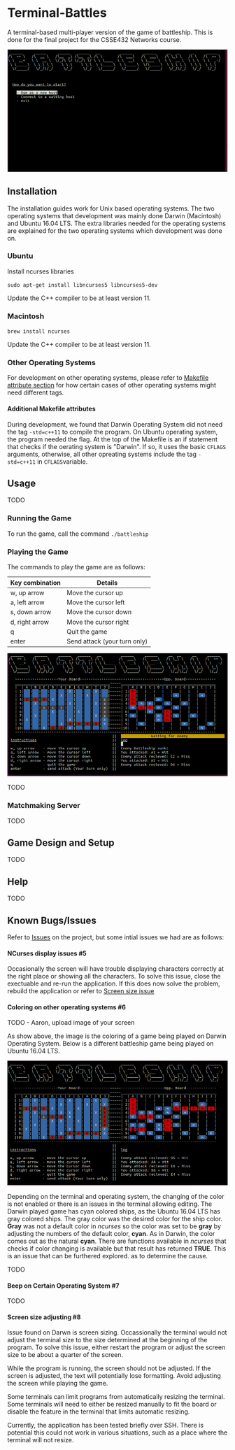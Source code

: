 # Terminal-Battles
A terminal-based multi-player version of the game of battleship. This is done for the final project for the CSSE432 Networks course.

![Battleship splash screen](https://raw.githubusercontent.com/Mercieral/Terminal-Battles/master/images/splash_screen.png)

## Installation

The installation guides work for Unix based operating systems. The two operating systems that development was mainly done Darwin (Macintosh) and Ubuntu 16.04 LTS. The extra libraries needed for the operating systems are explained for the two operating systems which development was done on. 

### Ubuntu

Install ncurses libraries

```shell
sudo apt-get install libncurses5 libncurses5-dev
```

Update the C++ compiler to be at least version 11.

### Macintosh

```shell
brew install ncurses
```

Update the C++ compiler to be at least version 11.

### Other Operating Systems

For development on other operating systems, please refer to [Makefile attribute section](#additional-makefile-attributes) for how certain cases of other operating systems might need different tags. 

#### Additional Makefile attributes

During development, we found that Darwin Operating System did not need the tag ` -std=c++11 ` to compile the program. On Ubuntu operating system, the program needed the flag. At the top of the Makefile is an if statement that checks if the oerating system is "Darwin". If so, it uses the basic ` CFLAGS ` arguments, otherwise, all other opreating systems include the tag ` -std=c++11 ` in ` CFLAGS `variable. 

## Usage

TODO

### Running the Game

To run the game, call the command ` ./battleship `

### Playing the Game

The commands to play the game are as follows:

| Key combination | Details |
| ------- | ------- |
| w, up arrow |Move the cursor up |
| a, left arrow | Move the cursor left |
| s, down arrow | Move the cursor down |
| d, right arrow | Move the cursor right |
| q | Quit the game |
| enter | Send attack (your turn only) |

![You sunk my battleship!](https://raw.githubusercontent.com/Mercieral/Terminal-Battles/master/images/battleship_sunk.png)

TODO


### Matchmaking Server

TODO

## Game Design and Setup

TODO

## Help

TODO

## Known Bugs/Issues

Refer to [Issues](https://github.com/Mercieral/Terminal-Battles/issues) on the project, but some intial issues we had are as follows:

#### NCurses display issues #5

Occasionally the screen will have trouble displaying characters correctly at the right place or showing all the characters. To solve this issue, close the exectuable and re-run the application. If this does now solve the problem, rebuild the application or refer to [Screen size issue](#screen-size-adjusting)

#### Coloring on other operating systems #6

TODO - Aaron, upload image of your screen

As show above, the image is the coloring of a game being played on Darwin Operating System. Below is a different battleship game being played on Ubuntu 16.04 LTS.

![Image with board played on](https://raw.githubusercontent.com/Mercieral/Terminal-Battles/master/images/fuller_board.png)

Depending on the terminal and operating system, the changing of the color is not enabled or there is an issues in the terminal allowing editing. The Darwin played game has cyan colored ships, as the Ubuntu 16.04 LTS has gray colored ships. The gray color was the desired color for the ship color. **Gray** was not a default color in *ncurses* so the color was set to be **gray** by adjusting the numbers of the default color, **cyan**. As in Darwin, the color comes out as the natural **cyan**. There are functions available in *ncurses* that checks if color changing is available but that result has returned **TRUE**. This is an issue that can be furthered explored. as to determine the cause.

TODO

#### Beep on Certain Operating System #7

TODO

#### Screen size adjusting #8

Issue found on Darwn is screen sizing. Occassionally the terminal would not adjust the terminal size to the size determined at the beginning of the program. To solve this issue, either restart the program or adjust the screen size to be about a quarter of the screen. 

While the program is running, the screen should not be adjusted. If the screen is adjusted, the text will potentially lose formatting. Avoid adjusting the screen while playing the game. 

Some terminals can limit programs from automatically resizing the terminal. Some terminals will need to either be resized manually to fit the board or disable the feature in the terminal that limits automatic resizing. 

Currently, the application has been tested briefly over SSH. There is potential this could not work in various situations, such as a place where the terminal will not resize. 
